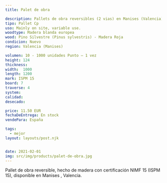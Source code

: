 ```yaml
---
title: Palet de obra

description: Pallets de obra reversibles (2 vias) en Manises (Valencia)
tipo: Pallet Cp
uso: Mainly on site, variable use.
woodtype: Madera blanda europea
wood: Pino Silvestre (Pinus sylvestris) - Madera Roja
condicion: Nuevo
region:	Valencia (Manises)

volumen: 10 - 1000 unidades Punto – 1 vez
height:	124
thickness:
width:	1000
length:	1200
mark: ISPM 15
board: 7
traverse: 4
system:
calidad:
desecado:

price: 11.50 EUR
fechaDeEntrega: En stock
vendePara: España

tags:
  - mejor
layout: layouts/post.njk


date: 2021-02-01
img: src/img/products/palet-de-obra.jpg
---
```


Pallet de obra reversible, hecho de madera con certificación NIMF 15 (ISPM 15), disponible en Manises , Valencia.
